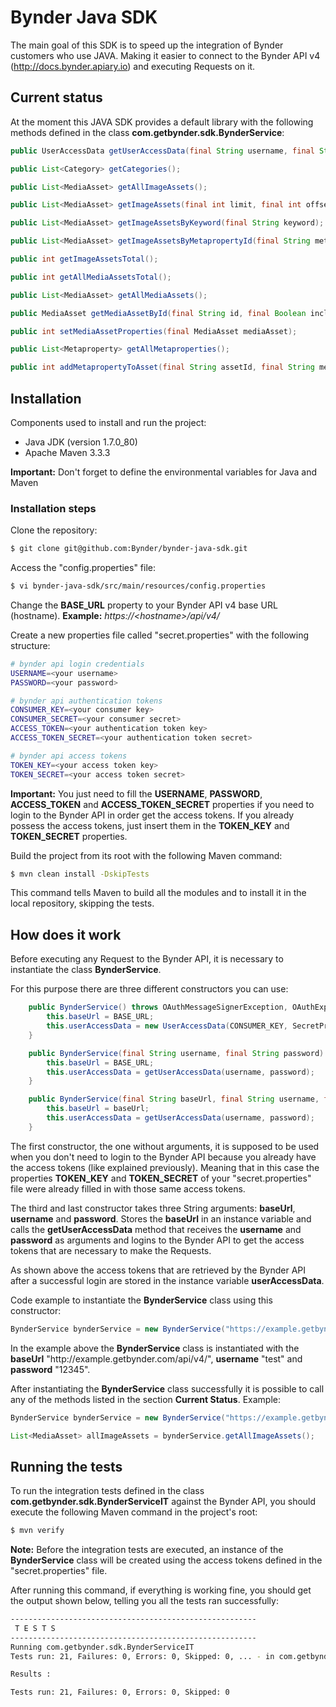 # Bynder Java SDK

The main goal of this SDK is to speed up the integration of Bynder customers who use JAVA. Making it easier to connect to the Bynder API v4 (http://docs.bynder.apiary.io) and executing Requests on it.

## Current status

At the moment this JAVA SDK provides a default library with the following methods defined in the class <b>com.getbynder.sdk.BynderService</b>:

```java
public UserAccessData getUserAccessData(final String username, final String password);

public List<Category> getCategories();

public List<MediaAsset> getAllImageAssets();

public List<MediaAsset> getImageAssets(final int limit, final int offset);

public List<MediaAsset> getImageAssetsByKeyword(final String keyword);

public List<MediaAsset> getImageAssetsByMetapropertyId(final String metapropertyId);

public int getImageAssetsTotal();

public int getAllMediaAssetsTotal();

public List<MediaAsset> getAllMediaAssets();

public MediaAsset getMediaAssetById(final String id, final Boolean includeVersions);

public int setMediaAssetProperties(final MediaAsset mediaAsset);

public List<Metaproperty> getAllMetaproperties();

public int addMetapropertyToAsset(final String assetId, final String metapropertyId, final String... optionsIds);
```

## Installation

Components used to install and run the project:
* Java JDK (version 1.7.0_80)
* Apache Maven 3.3.3

<b>Important:</b> Don't forget to define the environmental variables for Java and Maven

### Installation steps
Clone the repository:
```bash
$ git clone git@github.com:Bynder/bynder-java-sdk.git
```
Access the "config.properties" file:
```bash
$ vi bynder-java-sdk/src/main/resources/config.properties
```

Change the <b>BASE_URL</b> property to your Bynder API v4 base URL (hostname).
<b>Example:</b> <i>https://&lt;hostname&gt;/api/v4/</i>

Create a new properties file called "secret.properties" with the following structure:
```bash
# bynder api login credentials
USERNAME=<your username>
PASSWORD=<your password>

# bynder api authentication tokens
CONSUMER_KEY=<your consumer key>
CONSUMER_SECRET=<your consumer secret>
ACCESS_TOKEN=<your authentication token key>
ACCESS_TOKEN_SECRET=<your authentication token secret>

# bynder api access tokens
TOKEN_KEY=<your access token key>
TOKEN_SECRET=<your access token secret>
```
<b>Important:</b> You just need to fill the <b>USERNAME</b>, <b>PASSWORD</b>, <b>ACCESS_TOKEN</b> and <b>ACCESS_TOKEN_SECRET</b> properties if you need to login to the Bynder API in order get the access tokens. If you already possess the access tokens, just insert them in the <b>TOKEN_KEY</b> and <b>TOKEN_SECRET</b> properties.

Build the project from its root with the following Maven command:
```bash
$ mvn clean install -DskipTests
```
This command tells Maven to build all the modules and to install it in the local repository, skipping the tests.

## How does it work
Before executing any Request to the Bynder API, it is necessary to instantiate the class <b>BynderService</b>.

For this purpose there are three different constructors you can use:
```java
    public BynderService() throws OAuthMessageSignerException, OAuthExpectationFailedException, OAuthCommunicationException, ClientProtocolException, IOException, URISyntaxException {
        this.baseUrl = BASE_URL;
        this.userAccessData = new UserAccessData(CONSUMER_KEY, SecretProperties.getInstance().getProperty("TOKEN_KEY"), SecretProperties.getInstance().getProperty("TOKEN_SECRET"), true);
    }

    public BynderService(final String username, final String password) throws OAuthMessageSignerException, OAuthExpectationFailedException, OAuthCommunicationException, ClientProtocolException, IOException, URISyntaxException {
        this.baseUrl = BASE_URL;
        this.userAccessData = getUserAccessData(username, password);
    }

    public BynderService(final String baseUrl, final String username, final String password) throws OAuthMessageSignerException, OAuthExpectationFailedException, OAuthCommunicationException, ClientProtocolException, IOException, URISyntaxException {
        this.baseUrl = baseUrl;
        this.userAccessData = getUserAccessData(username, password);
    }
```
The first constructor, the one without arguments, it is supposed to be used when you don't need to login to the Bynder API because you already have the access tokens (like explained previously). Meaning that in this case the properties <b>TOKEN_KEY</b> and <b>TOKEN_SECRET</b> of your "secret.properties" file were already filled in with those same access tokens.

The third and last constructor takes three String arguments: <b>baseUrl</b>, <b>username</b> and <b>password</b>. Stores the <b>baseUrl</b> in an instance variable and calls the <b>getUserAccessData</b> method that receives the <b>username</b> and <b>password</b> as arguments and logins to the Bynder API to get the access tokens that are necessary to make the Requests.

As shown above the access tokens that are retrieved by the Bynder API after a successful login are stored in the instance variable <b>userAccessData</b>.

Code example to instantiate the <b>BynderService</b> class using this constructor:
```java
BynderService bynderService = new BynderService("https://example.getbynder.com/api/v4/", "test", "12345");
```
In the example above the <b>BynderService</b> class is instantiated with the <b>baseUrl</b> "ht&#8203;tp://example.getbynder.com/api/v4/", <b>username</b> "test" and <b>password</b> "12345".

After instantiating the <b>BynderService</b> class successfully it is possible to call any of the methods listed in the section <b>Current Status</b>. Example:

```java
BynderService bynderService = new BynderService("https://example.getbynder.com/api/v4/", "test", "12345");

List<MediaAsset> allImageAssets = bynderService.getAllImageAssets();
```

## Running the tests
To run the integration tests defined in the class <b>com.getbynder.sdk.BynderServiceIT</b> against the Bynder API, you should execute the following Maven command in the project's root:
```bash
$ mvn verify
```
<b>Note:</b> Before the integration tests are executed, an instance of the <b>BynderService</b> class will be created using the access tokens defined in the "secret.properties" file.

After running this command, if everything is working fine, you should get the output shown below, telling you all the tests ran successfully:
```bash
-------------------------------------------------------
 T E S T S
-------------------------------------------------------
Running com.getbynder.sdk.BynderServiceIT
Tests run: 21, Failures: 0, Errors: 0, Skipped: 0, ... - in com.getbynder.sdk.BynderServiceIT

Results :

Tests run: 21, Failures: 0, Errors: 0, Skipped: 0

```
